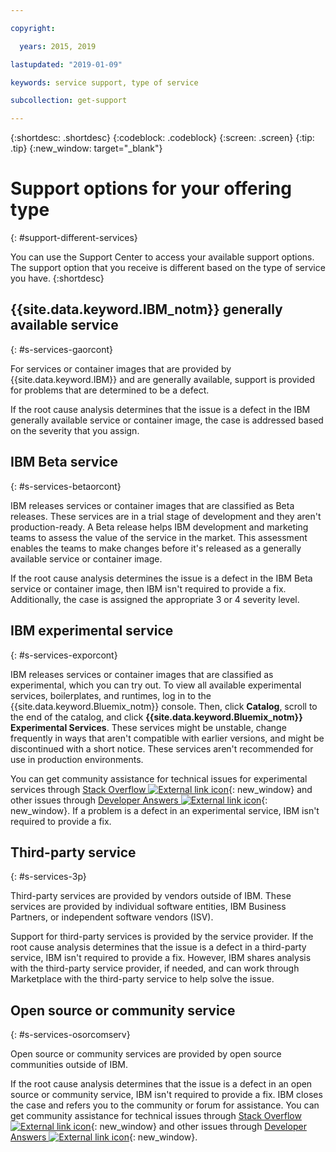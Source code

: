 ```yaml
---

copyright:

  years: 2015, 2019

lastupdated: "2019-01-09"

keywords: service support, type of service

subcollection: get-support

---
```


{:shortdesc: .shortdesc}
{:codeblock: .codeblock}
{:screen: .screen}
{:tip: .tip}
{:new_window: target="_blank"}


# Support options for your offering type
{: #support-different-services}

You can use the Support Center to access your available support options. The support option that you receive is different based on the type of service you have. 
{:shortdesc}

## {{site.data.keyword.IBM_notm}} generally available service
{: #s-services-gaorcont}

For services or container images that are provided by {{site.data.keyword.IBM}} and are generally available, support is provided for problems that are determined to be a defect.

If the root cause analysis determines that the issue is a defect in the IBM generally available service or container image, the case is addressed based on the severity that you assign.

## IBM Beta service
{: #s-services-betaorcont}

IBM releases services or container images that are classified as Beta releases. These services are in a trial stage of development and they aren't production-ready. A Beta release helps IBM development and marketing teams to assess the value of the service in the market. This assessment enables the teams to make changes before it's released as a generally available service or container image.

If the root cause analysis determines the issue is a defect in the IBM Beta service or container image, then IBM isn't required to provide a fix. Additionally, the case is assigned the appropriate 3 or 4 severity level.

## IBM experimental service
{: #s-services-exporcont}

IBM releases services or container images that are classified as experimental, which you can try out. To view all available experimental services, boilerplates, and runtimes, log in to the {{site.data.keyword.Bluemix_notm}} console. Then, click **Catalog**, scroll to the end of the catalog, and click **{{site.data.keyword.Bluemix_notm}} Experimental Services**. These services might be unstable, change frequently in ways that aren't compatible with earlier versions, and might be discontinued with a short notice. These services aren't recommended for use in production environments.

You can get community assistance for technical issues for experimental services through [Stack Overflow ![External link icon](../icons/launch-glyph.svg "External link icon")](https://stackoverflow.com/questions/tagged/ibm-cloud){: new_window} and other issues through [Developer Answers ![External link icon](../icons/launch-glyph.svg "External link icon")](https://developer.ibm.com/answers/topics/ibm-cloud/){: new_window}. If a problem is a defect in an experimental service, IBM isn't required to provide a fix.

## Third-party service
{: #s-services-3p}

Third-party services are provided by vendors outside of IBM. These services are provided by individual software entities, IBM Business Partners, or independent software vendors (ISV).

Support for third-party services is provided by the service provider. If the root cause analysis determines that the issue is a defect in a third-party service, IBM isn't required to provide a fix. However, IBM shares analysis with the third-party service provider, if needed, and can work through Marketplace with the third-party service to help solve the issue.

## Open source or community service
{: #s-services-osorcomserv}

Open source or community services are provided by open source communities outside of IBM.

If the root cause analysis determines that the issue is a defect in an open source or community service, IBM isn't required to provide a fix. IBM closes the case and refers you to the community or forum for assistance. You can get community assistance for technical issues through [Stack Overflow ![External link icon](../icons/launch-glyph.svg "External link icon")](https://stackoverflow.com/questions/tagged/ibm-cloud){: new_window} and other issues through [Developer Answers ![External link icon](../icons/launch-glyph.svg "External link icon")](https://developer.ibm.com/answers/topics/ibm-cloud/){: new_window}.
